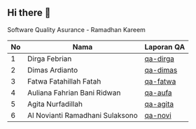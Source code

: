 ## Hi there 👋

Software Quality Asurance - Ramadhan Kareem

| No  | Nama                            | Laporan QA                                                            |
| --- | ------------------------------- | --------------------------------------------------------------------- |
| 1   | Dirga Febrian                   | [qa-dirga](https://sqa-kareem.github.io/Dirga-Febrian/)               |
| 2   | Dimas Ardianto                  | [qa-dimas](https://sqa-kareem.github.io/Dimas-Ardianto/)              |
| 3   | Fatwa Fatahillah Fatah          | [qa-fatwa](https://sqa-kareem.github.io/Fatwa-Fatahillah-Fatah/)      |
| 4   | Auliana Fahrian Bani Ridwan     | [qa-aufa](https://sqa-kareem.github.io/Auliana-Fahrian-Bani-Ridwan/)  |
| 5   | Agita Nurfadillah               | [qa-agita](https://sqa-kareem.github.io/Agita-Nurfadillah/)           |
| 6   | Al Novianti Ramadhani Sulaksono | [qa-novi](https://sqa-kareem.github.io/AlNoviantiRamadhaniSulaksono/) |
